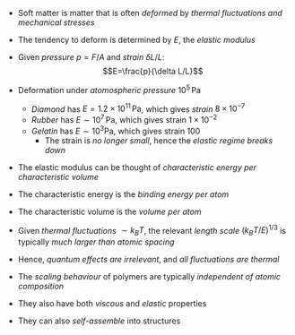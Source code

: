 - Soft matter is matter that is often _deformed_ by _thermal fluctuations and mechanical stresses_

- The tendency to deform is determined by $E$, the _elastic modulus_
- Given _pressure_ $p=F/A$ and _strain_ $\delta L/L$:
$$E=\frac{p}{\delta L/L}$$
- Deformation under _atomospheric pressure_ $10^{5}\,\text{Pa}$
	- _Diamond_ has $E=1.2\times 10^{11}\,\text{Pa}$, which gives _strain_ $8\times 10^{-7}$
	- _Rubber_ has $E\sim 10^{7}\,\text{Pa}$, which gives strain $1\times 10^{-2}$
	- _Gelatin_ has $E\sim 10^{3}\text{Pa}$, which gives strain $100$
		- The strain is _no longer small_, hence the _elastic regime breaks down_

- The elastic modulus can be thought of _characteristic energy per characteristic volume_
- The characteristic energy is the _binding energy per atom_
- The characteristic volume is the _volume per atom_

- Given _thermal fluctuations_ $\sim k_{B}T$, the relevant _length scale_ $(k_{B}T/E)^{1/3}$ is typically _much larger than atomic spacing_
- Hence, _quantum effects are irrelevant_, and _all fluctuations are thermal_

- The _scaling behaviour_ of polymers are typically _independent of atomic composition_
- They also have both _viscous_ and _elastic_ properties
- They can also _self-assemble_ into structures